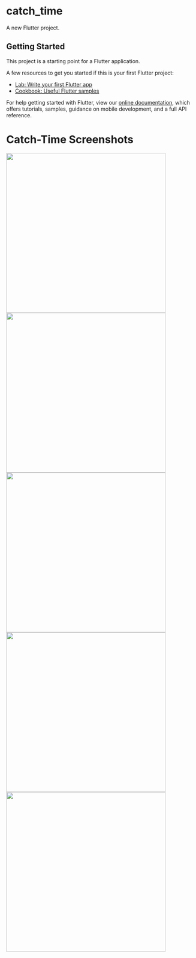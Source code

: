 # catch_time

A new Flutter project.

## Getting Started

This project is a starting point for a Flutter application.

A few resources to get you started if this is your first Flutter project:

- [Lab: Write your first Flutter app](https://flutter.dev/docs/get-started/codelab)
- [Cookbook: Useful Flutter samples](https://flutter.dev/docs/cookbook)

For help getting started with Flutter, view our
[online documentation](https://flutter.dev/docs), which offers tutorials,
samples, guidance on mobile development, and a full API reference.
# Catch-Time Screenshots

<img src="images/ss1.jpeg" width="425"/> <img src="images/ss2.jpeg" width="425"/>  <img src="images/ss3.jpeg" width="425"/>
<img src="images/ss4.jpeg" width="425"/> <img src="images/ss5.jpeg" width="425"/>

